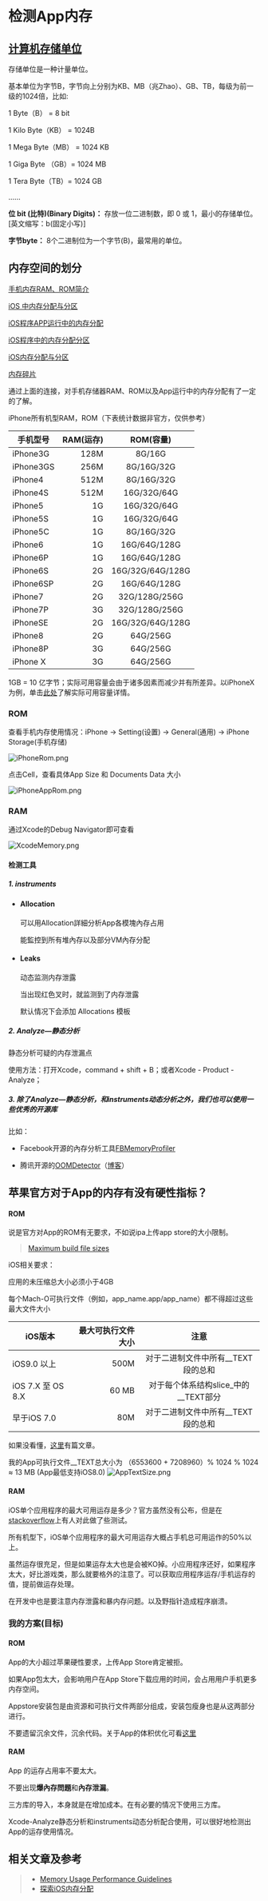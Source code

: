 # 检测App内存

## [计算机存储单位][存储单位]

存储单位是一种计量单位。

基本单位为字节B，字节向上分别为KB、MB（兆Zhao）、GB、TB，每级为前一级的1024倍，比如:

1 Byte（B） = 8 bit

1 Kilo Byte（KB） = 1024B

1 Mega Byte（MB） = 1024 KB

1 Giga Byte （GB）= 1024 MB

1 Tera Byte（TB）= 1024 GB

......

**位 bit (比特)(Binary Digits)：** 存放一位二进制数，即 0 或 1，最小的存储单位。[英文缩写：b(固定小写)]

**字节byte：** 8个二进制位为一个字节(B)，最常用的单位。

## 内存空间的划分

[手机内存RAM、ROM简介][手机内存RAM、ROM简介]

[iOS 中内存分配与分区][iOS 中内存分配与分区]

[iOS程序APP运行中的内存分配][iOS程序APP运行中的内存分配]

[iOS程序中的内存分配分区][iOS程序中的内存分配分区]

[iOS内存分配与分区][iOS内存分配与分区]

[内存碎片][内存碎片]

通过上面的连接，对手机存储器RAM、ROM以及App运行中的内存分配有了一定的了解。

iPhone所有机型RAM，ROM（下表统计数据非官方，仅供参考）

| 手机型号        | RAM(运存)   |  ROM(容量)   |
| --------       | -----:     | :----:      |
| iPhone3G       | 128M       |   8G/16G    |
| iPhone3GS      |   256M     |  8G/16G/32G |
| iPhone4        |   512M	    |  8G/16G/32G |
| iPhone4S       |   512M     |  16G/32G/64G|
| iPhone5        |   1G       |  16G/32G/64G|
| iPhone5S       |   1G       |  16G/32G/64G|
| iPhone5C       |   1G       |  	8G/16G/32G|
| iPhone6        |   1G       |  16G/64G/128G|
| iPhone6P       |   1G       |  16G/64G/128G|
| iPhone6S       |   2G       | 16G/32G/64G/128G|
| iPhone6SP      |   2G       |  16G/64G/128G|
| iPhone7        |   2G       |  32G/128G/256G|
| iPhone7P       |   3G       |   	32G/128G/256G|
| iPhoneSE       |   2G       |   	16G/32G/64G/128G|
| iPhone8        |   2G       |   	64G/256G |
| iPhone8P       |   3G       |   	64G/256G |
| iPhone X       |   3G       |   	64G/256G |

1GB = 10 亿字节；实际可用容量会由于诸多因素而减少并有所差异。以iPhoneX为例，单击[此处][ht208119]了解实际可用容量详情。

### ROM

 查看手机内存使用情况：iPhone -> Setting(设置) -> General(通用) -> iPhone Storage(手机存储)

 ![iPhoneRom.png]

点击Cell，查看具体App Size 和 Documents Data 大小

 ![iPhoneAppRom.png]

### RAM

通过Xcode的Debug Navigator即可查看

![XcodeMemory.png]

#### 检测工具

##### 1. instruments

- #### Allocation
  可以用Allocation詳細分析App各模塊內存占用

  能監控到所有堆內存以及部分VM內存分配

- #### Leaks
  动态监测内存泄露

  当出现红色叉时，就监测到了内存泄露

  默认情况下会添加 Allocations 模板

##### 2. Analyze—静态分析

静态分析可疑的内存泄漏点

使用方法：打开Xcode，command + shift + B；或者Xcode - Product - Analyze；

##### 3. 除了Analyze—静态分析，和instruments动态分析之外，我们也可以使用一些优秀的开源库

比如：

- Facebook开源的內存分析工具[FBMemoryProfiler][FBMemoryProfiler]

- 腾讯开源的[OOMDetector][OOMDetector]（[博客][OOMDetectorBlog]）

## 苹果官方对于App的内存有没有硬性指标？

#### ROM

说是官方对App的ROM有无要求，不如说ipa上传app store的大小限制。

> [Maximum build file sizes][Maximum build file sizes]

iOS相关要求：

应用的未压缩总大小必须小于4GB

每个Mach-O可执行文件（例如，app_name.app/app_name）都不得超过这些最大文件大小

| iOS版本        | 最大可执行文件大小   |  注意  |
| --------   | -----:  | :----:  |
| iOS9.0 以上   | 500M |   对于二进制文件中所有__TEXT段的总和  |
| iOS 7.X 至 OS 8.X   |60 MB |   对于每个体系结构slice_中的__TEXT部分  |
| 早于iOS 7.0   | 80M |   对于二进制文件中所有__TEXT段的总和  |

如果没看懂，[这里][ipa上传app store的大小限制]有篇文章。

我的App可执行文件__TEXT总大小为 （6553600 + 7208960）% 1024 % 1024 ≈ 13 MB (App最低支持iOS8.0)
![AppTextSize.png]

#### RAM

iOS单个应用程序的最大可用运存是多少？官方虽然没有公布，但是在[stackoverflow][ios-app-maximum-memory-budget]上有人对此做了些测试。

所有机型下，iOS单个应用程序的最大可用运存大概占手机总可用运作的50%以上。

虽然运存很充足，但是如果运存太大也是会被KO掉。小应用程序还好，如果程序太大，好比游戏类，那么就要格外的注意了。可以获取应用程序运存/手机运存的值，提前做运存处理。

在开发中也是要注意内存泄露和暴内存问题。以及野指针造成程序崩溃。

### 我的方案(目标)

#### ROM

App的大小超过苹果硬性要求，上传App Store肯定被拒。

如果App包太大，会影响用户在App Store下载应用的时间，会占用用户手机更多内存空间。

Appstore安装包是由资源和可执行文件两部分组成，安装包瘦身也是从这两部分进行。

不要遗留沉余文件，沉余代码。关于App的体积优化可看[这里][体积优化]

#### RAM

App 的运存占用率不要太大。

不要出现**爆內存問題**和**內存泄漏**。

三方库的导入，本身就是在增加成本。在有必要的情况下使用三方库。

Xcode-Analyze静态分析和instruments动态分析配合使用，可以很好地检测出App的运存使用情况。


## 相关文章及参考

> - [Memory Usage Performance Guidelines][Memory Usage Performance Guidelines]
> - [探索iOS内存分配][探索iOS内存分配]


[存储单位]: https://baike.baidu.com/item/%E5%AD%98%E5%82%A8%E5%8D%95%E4%BD%8D
[手机内存RAM、ROM简介]: https://blog.csdn.net/fengbingchun/article/details/78996319
[iOS程序APP运行中的内存分配]: http://www.qingpingshan.com/rjbc/ios/285054.html
[iOS程序中的内存分配分区]: http://www.code4app.com/blog-873055-3429.html
[iOS 中内存分配与分区]: https://www.cnblogs.com/mddblog/p/4405165.html
[iOS内存分配与分区]: https://cnbin.github.io/blog/2016/02/25/iosnei-cun-fen-pei-yu-fen-qu/
[内存碎片]: https://baike.baidu.com/item/%E5%86%85%E5%AD%98%E7%A2%8E%E7%89%87
[Maximum build file sizes]: https://help.apple.com/app-store-connect/#/dev611e0a21f
[ipa上传app store的大小限制]: https://blog.csdn.net/qq_19411159/article/details/75045114
[AppTextSize.png]: https://gitee.com/Ccfax/HunterPrivateImages/raw/master/AppTextSize.png
[ios-app-maximum-memory-budget]: https://stackoverflow.com/questions/5887248/ios-app-maximum-memory-budget
[iPhoneRom.png]: https://gitee.com/Ccfax/HunterPrivateImages/raw/master/iPhoneRom.png
[iPhoneAppRom.png]: https://gitee.com/Ccfax/HunterPrivateImages/raw/master/iPhoneAppRom.png
[XcodeMemory.png]: https://gitee.com/Ccfax/HunterPrivateImages/raw/master/XcodeMemory.png
[ht208119]: https://support.apple.com/zh-cn/ht208119
[OOMDetector]: https://github.com/Tencent/OOMDetector
[OOMDetectorBlog]: https://com-it.tech/archives/2149
[FBMemoryProfiler]: https://github.com/facebook/FBMemoryProfiler
[体积优化]: https://github.com/skyming/iOS-Performance-Optimization#体积优化
[Memory Usage Performance Guidelines]: https://developer.apple.com/library/archive/documentation/Performance/Conceptual/ManagingMemory/ManagingMemory.html#//apple_ref/doc/uid/10000160i
[探索iOS内存分配]: https://juejin.im/post/5a5e13c45188257327399e19
